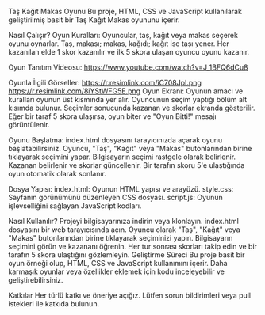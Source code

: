 Taş Kağıt Makas Oyunu
Bu proje, HTML, CSS ve JavaScript kullanılarak geliştirilmiş basit bir Taş Kağıt Makas oyununu içerir.

Nasıl Çalışır?
Oyun Kuralları:
Oyuncular, taş, kağıt veya makas seçerek oyunu oynarlar.
Taş, makası; makas, kağıdı; kağıt ise taşı yener.
Her kazanılan elde 1 skor kazanılır ve ilk 5 skora ulaşan oyuncu oyunu kazanır.

Oyun Tanıtım Videosu:
https://www.youtube.com/watch?v=J_1BFQ6dCu8

Oyunla İlgili Görseller:
https://r.resimlink.com/iC708JpI.png
https://r.resimlink.com/8iYStWFG5E.png
Oyun Ekranı:
Oyunun amacı ve kuralları oyunun üst kısmında yer alır.
Oyuncunun seçim yaptığı bölüm alt kısımda bulunur.
Seçimler sonucunda kazanan ve skorlar ekranda gösterilir.
Eğer bir taraf 5 skora ulaşırsa, oyun biter ve "Oyun Bitti!" mesajı görüntülenir.

Oyunu Başlatma:
index.html dosyasını tarayıcınızda açarak oyunu başlatabilirsiniz.
Oyuncu, "Taş", "Kağıt" veya "Makas" butonlarından birine tıklayarak seçimini yapar.
Bilgisayarın seçimi rastgele olarak belirlenir.
Kazanan belirlenir ve skorlar güncellenir.
Bir tarafın skoru 5'e ulaştığında oyun otomatik olarak sonlanır.

Dosya Yapısı:
index.html: Oyunun HTML yapısı ve arayüzü.
style.css: Sayfanın görünümünü düzenleyen CSS dosyası.
script.js: Oyunun işlevselliğini sağlayan JavaScript kodları.

Nasıl Kullanılır?
Projeyi bilgisayarınıza indirin veya klonlayın.
index.html dosyasını bir web tarayıcısında açın.
Oyuncu olarak "Taş", "Kağıt" veya "Makas" butonlarından birine tıklayarak seçiminizi yapın.
Bilgisayarın seçimini görün ve kazananı öğrenin.
Her tur sonrası skorları takip edin ve bir tarafın 5 skora ulaştığını gözlemleyin.
Geliştirme Süreci
Bu proje basit bir oyun örneği olup, HTML, CSS ve JavaScript kullanımını içerir. Daha karmaşık oyunlar veya özellikler eklemek için kodu inceleyebilir ve geliştirebilirsiniz.

Katkılar
Her türlü katkı ve öneriye açığız. Lütfen sorun bildirimleri veya pull istekleri ile katkıda bulunun.
